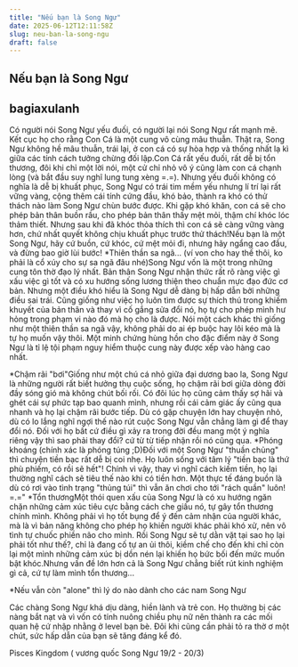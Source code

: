 ```yaml
---
title: "Nếu bạn là Song Ngư"
date: 2025-06-12T12:11:58Z
slug: neu-ban-la-song-ngu
draft: false
---
```


## Nếu bạn là Song Ngư

## bagiaxulanh

Có người nói Song Ngư yếu đuối, có người lại nói Song Ngư rất mạnh mẽ. Kết cục họ cho rằng Con Cá là một cung vô cùng mâu thuẫn. Thật ra, Song Ngư không hề mâu thuẫn, trái lại, ở con cá có sự hòa hợp và thống nhất lạ kì giữa các tính cách tưởng chừng đối lập.Con Cá rất yếu đuối, rất dễ bị tổn thương, đôi khi chỉ một lời nói, một cử chỉ nhỏ vô ý cũng làm con cá chạnh lòng (và bắt đầu suy nghĩ lung tung xèng =.=). Nhưng yếu đuối không có nghĩa là dễ bị khuất phục, Song Ngư có trái tim mềm yếu nhưng lí trí lại rất vững vàng, cộng thêm cái tính cứng đầu, khó bảo, thành ra khó có thử thách nào làm Song Ngư chùn bước được. Khi gặp khó khăn, con cá sẽ cho phép bản thân buồn rầu, cho phép bản thân thấy mệt mỏi, thậm chí khóc lóc thảm thiết. Nhưng sau khi đã khóc thỏa thích thì con cá sẽ càng vững vàng hơn, chứ nhất quyết không chịu khuất phục trước thử thách!Nếu bạn là một Song Ngư, hãy cứ buồn, cứ khóc, cứ mệt mỏi đi, nhưng hãy ngẩng cao đầu, và đừng bao giờ lùi bước! *Thiên thần sa ngã... (ví von cho hay thế thôi, ko phải là cổ xúy cho sự sa ngã đâu nhé)Song Ngư vốn là một trong những cung tôn thờ đạo lý nhất. Bản thân Song Ngư nhận thức rất rõ ràng việc gì xấu việc gì tốt và có xu hướng sống lương thiện theo chuẩn mực đạo đức cơ bản. Nhưng một điều khó hiểu là Song Ngư dễ dàng bị hấp dẫn bởi những điều sai trái. Cũng giống như việc họ luôn tìm được sự thích thú trong khiếm khuyết của bản thân và thay vì cố gắng sửa đổi nó, họ tự cho phép mình hư hỏng trong phạm vi nào đó mà họ cho là được. Nói một cách khác thì giống như một thiên thần sa ngã vậy, không phải do ai ép buộc hay lôi kéo mà là tự họ muốn vậy thôi. Một minh chứng hùng hồn cho đặc điểm này ở Song Ngư là tỉ lệ tội phạm nguy hiểm thuộc cung này được xếp vào hàng cao nhất.
 
 *Chậm rãi "bơi"Giống như một chú cá nhỏ giữa đại dương bao la, Song Ngư là những người rất biết hưởng thụ cuộc sống, họ chậm rãi bơi giữa dòng đời đầy sóng gió mà không chút bối rối. Có đôi lúc họ cũng cảm thấy sợ hãi và ghét cái sự phức tạp bao quanh mình, nhưng rồi cái cảm giác ấy cũng qua nhanh và họ lại chậm rãi bước tiếp. Dù có gặp chuyện lớn hay chuyện nhỏ, dù có lo lắng nghĩ ngợi thế nào rút cuộc Song Ngư vẫn chẳng làm gì để thay đổi nó. Đối với họ bất cứ điều gì xảy ra trong đời đều mang một ý nghĩa riêng vậy thì sao phải thay đổi? cứ từ từ tiếp nhận rồi nó cũng qua.
 *Phóng khoáng (chính xác là phóng túng ;D)Đối với một Song Ngư "thuần chủng" thì chuyện tiền bạc rất dễ bị coi nhẹ. Họ luôn sống với tâm lý "tiền bạc là thứ phù phiếm, có rồi sẽ hết"! Chính vì vậy, thay vì nghĩ cách kiếm tiền, họ lại thường nghĩ cách sẽ tiêu thế nào khi có tiền hơn. Một thực tế đáng buồn là dù có rơi vào tình trạng "thủng túi" thì vẫn ăn chơi cho tới "rách quần" luôn! =.="
 *Tổn thươngMột thói quen xấu của Song Ngư là có xu hướng ngăn chặn những cảm xúc tiêu cực bằng cách che giấu nó, tự gây tổn thương chính mình. Không phải vì họ tốt bụng để ý đến cảm nhận của người khác, mà là vì bản năng không cho phép họ khiến người khác phải khó xử, nên vô tình tự chuốc phiền não cho mình. Rồi Song Ngư sẽ tự dằn vặt tại sao họ lại phải tốt như thế?, chỉ là đang cố tự an ủi thôi, kiềm chế cho đến khi chỉ còn lại một mình những cảm xúc bị dồn nén lại khiến họ bức bối đến mức muốn bật khóc.Nhưng vấn đề lớn hơn cả là Song Ngư chẳng biết rút kinh nghiệm gì cả, cứ tự làm mình tổn thương...
 
*Nếu vẫn còn "alone" thì lý do nào dành cho các nam Song Ngư

Các chàng Song Ngư khá dịu dàng, hiền lành và trẻ con. Họ thường bị các nàng bắt nạt và vì vốn có tính nuông chiều phụ nữ nên thành ra các mối quan hệ cứ nhập nhằng ở level bạn bè. Đôi khi cũng cần phải tỏ ra thờ ơ một chút, sức hấp dẫn của bạn sẽ tăng đáng kể đó.
 
 
 
Pisces Kingdom ( vương quốc Song Ngư 19/2 - 20/3)